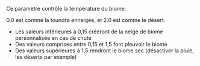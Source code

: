 Ce paramètre contrôle la température du biome.

0.0 est comme la toundra enneigée, et 2.0 est comme le désert.

* Les valeurs inférieures à 0,15 créeront de la neige de biome personnalisée en cas de chute
* Des valeurs comprises entre 0,15 et 1,5 font pleuvoir le biome
* Des valeurs supérieures à 1,5 rendront le biome sec (désactiver la pluie, les déserts par exemple)